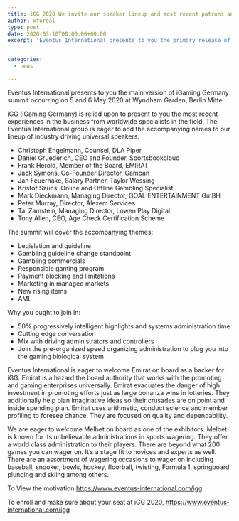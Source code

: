 ```yaml
---
title: iGG 2020 We invite our speaker lineup and most recent patrons and exhibitors
author: xforeal 
type: post
date: 2020-03-10T00:00:00+00:00
excerpt: 'Eventus International presents to you the primary release of iGaming Germany summit occurring on 5 and 6 May 2020 at Wyndham Garden, Berlin Mitte '


categories:
  - news

---
```

Eventus International presents to you the main version of iGaming Germany summit occurring on 5 and 6 May 2020 at Wyndham Garden, Berlin Mitte. 

iGG (iGaming Germany) is relied upon to present to you the most recent experiences in the business from worldwide specialists in the field. The Eventus International group is eager to add the accompanying names to our lineup of industry driving universal speakers: 

  * Christoph Engelmann, Counsel, DLA Piper 
  * Daniel Gruederich, CEO and Founder, Sportsbookcloud 
  * Frank Herold, Member of the Board, EMIRAT 
  * Jack Symons, Co-Founder Director, Gamban 
  * Jan Feuerhake, Salary Partner, Taylor Wessing 
  * Kristof Szucs, Online and Offline Gambling Specialist 
  * Mark Dieckmann, Managing Director, GOAL ENTERTAINMENT GmBH 
  * Peter Murray, Director, Alexem Services 
  * Tal Zamstein, Managing Director, Lowen Play Digital 
  * Tony Allen, CEO, Age Check Certification Scheme 

The summit will cover the accompanying themes: 

  * Legislation and guideline 
  * Gambling guideline change standpoint 
  * Gambling commercials 
  * Responsible gaming program 
  * Payment blocking and limitations 
  * Marketing in managed markets 
  * New rising items 
  * AML 

Why you ought to join in: 

  * 50&percnt; progressively intelligent highlights and systems administration time 
  * Cutting edge conversation 
  * Mix with driving administrators and controllers 
  * Join the pre-organized speed organizing administration to plug you into the gaming biological system 

Eventus International is eager to welcome Emirat on board as a backer for iGG. Emirat is a hazard the board authority that works with the promoting and gaming enterprises universally. Emirat evacuates the danger of high investment in promoting efforts just as large bonanza wins in lotteries. They additionally help plan imaginative ideas so their crusades are on point and inside spending plan. Emirat uses arithmetic, conduct science and member profiling to foresee chance. They are focused on quality and dependability. 

We are eager to welcome Melbet on board as one of the exhibitors. Melbet is known for its unbelievable administrations in sports wagering. They offer a world class administration to their players. There are beyond what 200 games you can wager on. It&#8217;s a stage fit to novices and experts as well. There are an assortment of wagering occasions to wager on including baseball, snooker, bowls, hockey, floorball, twisting, Formula 1, springboard plunging and skiing among others. 

To View the motivation https://www.eventus-international.com/igg 

To enroll and make sure about your seat at iGG 2020, https://www.eventus-international.com/igg